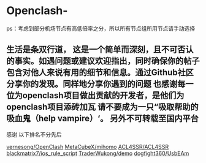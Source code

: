 # Openclash-
ps：考虑到部分机场节点有高低倍率之分，所以所有节点组所用节点请手动选择

生活是条双行道，
这是一个简单而深刻，且不可否认的事实。如遇问题或建议欢迎指出，同时确保你的帖子包含对他人来说有用的细节和信息。通过Github社区分享你的发现。同样地分享你遇到的问题
也感谢每一位为openclash项目做出贡献的开发者，是他们为openclash项目添砖加瓦
请不要成为一只“吸取帮助的吸血鬼（help vampire）‘。
另外不可转载至国内平台
-------------------------------------------------
感谢
以下排名不分先后

[vernesong/OpenClash](https://github.com/vernesong/OpenClash)
[MetaCubeX/mihomo](https://github.com/MetaCubeX/mihomo)
[ACL4SSR/ACL4SSR](https://github.com/ACL4SSR/ACL4SSR)
[blackmatrix7/ios_rule_script](https://github.com/blackmatrix7/ios_rule_script)
[TraderWukong/demo](https://github.com/TraderWukong/demo)
[dogfight360/UsbEAm](https://github.com/dogfight360/UsbEAm)